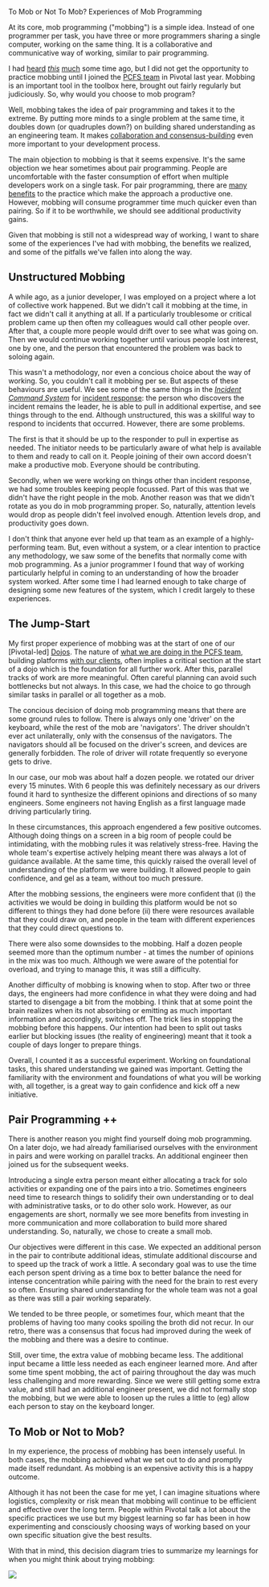﻿ To Mob or Not To Mob? Experiences of Mob Programming

At its core, mob programming ("mobbing") is a simple idea. Instead of one programmer per task, you have three or more programmers sharing a single computer, working on the same thing. It is a collaborative and communicative way of working, similar to pair programming. 

I had [heard](https://news.ycombinator.com/item?id=11854541) [*this*](https://blog.newrelic.com/engineering/mob-programming-campfire/) [much](https://www.infoq.com/news/2015/11/unruly-mob-programming) some time ago, but I did not get the opportunity to practice mobbing until I joined the [PCFS team](https://pivotal.io/services/pcf-solutions) in Pivotal last year. Mobbing is an important tool in the toolbox here, brought out fairly regularly but judiciously. So, why would you choose to mob program? 

<!--more-->

Well, mobbing takes the idea of pair programming and takes it to the extreme. By putting more minds to a single problem at the same time, it doubles down (or quadruples down?) on building shared understanding as an engineering team. It makes [collaboration and consensus-building](http://sedano.org/toddsedano/2017/10/23/considerate-pair-programming.html)  even more important to your development process.

The main objection to mobbing is that it seems expensive. It's the same objection we hear sometimes about pair programming. People are uncomfortable with the faster consumption of effort when multiple developers work on a single task. For pair programming, there are [many benefits](https://www.slideshare.net/motochan/agile-the-pivotal-way-compressed/89) to the practice which make the approach a productive one. However, mobbing will consume programmer time much quicker even than pairing. So if it to be worthwhile, we should see additional productivity gains.

Given that mobbing is still not a widespread way of working, I want to share some of the experiences I've had with mobbing, the benefits we realized, and some of the pitfalls we've fallen into along the way.

## Unstructured Mobbing

A while ago, as a junior developer, I was employed on a project where a lot of collective work happened. But we didn't call it mobbing at the time, in fact we didn't call it anything at all. If a particularly troublesome or critical problem came up then often my colleagues would call other people over. After that, a couple more people would drift over to see what was going on. Then we would continue working together until various people lost interest, one by one, and the person that encountered the problem was back to soloing again. 


This wasn't a methodology, nor even a concious choice about the way of working. So, you couldn't call it mobbing per se. But aspects of these behaviours are useful. We see some of the same things in the [*Incident Command System*](https://www.usenix.org/conference/srecon18americas/presentation/chapman) for [incident response](https://www.heavybit.com/library/video/every-minute-counts-coordinating-herokus-incident-response/): the person who discovers the incident remains the leader, he is able to pull in additional expertise, and see things through to the end. Although unstructured, this was a skillful way to respond to incidents that occurred. However, there are some problems.

The first is that it should be up to the responder to pull in expertise as needed. The initiator needs to be particularly aware of what help is available to them and ready to call on it. People joining of their own accord doesn't make a productive mob. Everyone should be contributing. 

Secondly, when we were working on things other than incident response, we had some troubles keeping people focussed. Part of this was that we didn't have the right people in the mob. Another reason was that we didn't rotate as you do in mob programming proper. So, naturally, attention levels would drop as people didn't feel involved enough. Attention levels drop, and productivity goes down. 

I don't think that anyone ever held up that team as an example of a highly-performing team. But, even without a system, or a clear intention to practice any methodology, we saw some of the benefits that normally come with mob programming. As a junior programmer I found that way of working particularly helpful in coming to an understanding of how the broader system worked. After some time I had learned enough to take charge of designing some new features of the system, which I credit largely to these experiences.

## The Jump-Start

My first proper experience of mobbing was at the start of one of our [Pivotal-led] [Dojos](https://medium.com/@dormaindrewitz/secrets-of-successful-cloud-foundry-adopters-232193111b18). The nature of [what we are doing in the PCFS team](https://www.youtube.com/watch?v=ccKy6Np7Jxo), building platforms [with our clients](https://blog.usejournal.com/why-is-pivotals-dojo-so-good-c96cdb497ddf), often implies a critical section at the start of a dojo which is the foundation for all further work. After this, parallel tracks of work are more meaningful. Often careful planning can avoid such bottlenecks but not always. In this case, we had the choice to go through similar tasks in parallel or all together as a mob. 

The concious decision of doing mob programming means that there are some ground rules to follow. There is always only one 'driver' on the keyboard, while the rest of the mob are 'navigators'. The driver shouldn't ever act unilaterally, only with the consensus of the navigators. The navigators should all be focused on the driver's screen, and devices are generally forbidden. The role of driver will rotate frequently so everyone gets to drive.

In our case, our mob was about half a dozen people. we rotated our driver every 15 minutes. With 6 people this was definitely necessary as our drivers found it hard to synthesize the different opinions and directions of so many engineers. Some engineers not having English as a first language made driving particularly tiring. 

In these circumstances, this approach engendered a few positive outcomes. Although doing things on a screen in a big room of people could be intimidating, with the mobbing rules it was relatively stress-free. Having the whole team's expertise actively helping meant there was always a lot of guidance available. At the same time, this quickly raised the overall level of understanding of the platform we were building. It allowed people to gain confidence, and gel as a team, without too much pressure.

After the mobbing sessions, the engineers were more confident that (i) the activities we would be doing in building this platform would be not so different to things they had done before (ii) there were resources available that they could draw on, and people in the team with different experiences that they could direct questions to.

There were also some downsides to the mobbing. Half a dozen people seemed more than the optimum number - at times the number of opinions in the mix was too much. Although we were aware of the potential for overload, and trying to manage this, it was still a difficulty. 

Another difficulty of mobbing is knowing when to stop. After two or three days, the engineers had more confidence in what they were doing and had started to disengage a bit from the mobbing. I think that at some point the brain realizes when its not absorbing or emitting as much important information and accordingly, switches off. The trick lies in stopping the mobbing before this happens. Our intention had been to split out tasks earlier but blocking issues (the reality of engineering) meant that it took a couple of days longer to prepare things. 

Overall, I counted it as a successful experiment. Working on foundational tasks, this shared understanding we gained was important.  Getting the familiarity with the environment and foundations of what you will be working with, all together, is a great way to gain confidence and kick off a new initiative. 

## Pair Programming ++

There is another reason you might find yourself doing mob programming. On a later dojo, we had already familiarised ourselves with the environment in pairs and were working on parallel tracks. An additional engineer then joined us for the subsequent weeks.

Introducing a single extra person meant either allocating a track for solo activities or expanding one of the pairs into a trio. Sometimes engineers need time to research things to solidify their own understanding or to deal with administrative tasks, or to do other solo work. However, as our engagements are short, normally we see more benefits from investing in more communication and more collaboration to build more shared understanding. So, naturally, we chose to create a small mob.

Our objectives were different in this case.  We expected an additional person in the pair to contribute additional ideas, stimulate additional discourse and to speed up the track of work a little. A secondary goal was to use the time each person spent driving as a time box to better balance the need for intense concentration while pairing with the need for the brain to rest every so often. Ensuring shared understanding for the whole team was not a goal as there was still a pair working separately. 

We tended to be three people, or sometimes four, which meant that the problems of having too many cooks spoiling the broth did not recur. In our retro, there was a consensus that focus had improved during the week of the mobbing and there was a desire to continue.  

Still, over time, the extra value of mobbing became less. The additional input became a little less needed as each engineer learned more. And after some time spent mobbing, the act of pairing throughout the day was much less challenging and more rewarding. Since we were still getting some extra value, and still had an additional engineer present, we did not formally stop the mobbing, but we were able to loosen up the rules a little to (eg) allow each person to stay on the keyboard longer.


## To Mob or Not to Mob?

In my experience, the process of mobbing has been intensely useful. In both cases, the mobbing achieved what we set out to do and promptly made itself redundant. As mobbing is an expensive activity this is a happy outcome.  

Although it has not been the case for me yet, I can imagine situations where logistics, complexity or risk mean that mobbing will continue to be efficient and effective over the long term. People within Pivotal talk a lot about the specific practices we use but my biggest learning so far has been in how experimenting and consciously choosing ways of working based on your own specific situation give the best results. 

With that in mind, this decision diagram tries to summarize my learnings for when you might think about trying mobbing:

<img src="{{site.url}}/img/whentotrymobbing.png"/>
